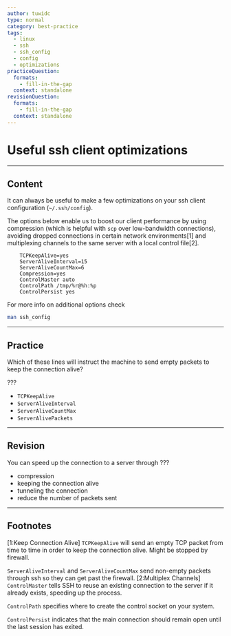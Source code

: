 ```yaml
---
author: tuwidc
type: normal
category: best-practice
tags:
  - linux
  - ssh
  - ssh_config
  - config
  - optimizations
practiceQuestion:
  formats:
    - fill-in-the-gap
  context: standalone
revisionQuestion:
  formats:
    - fill-in-the-gap
  context: standalone
---
```


# Useful ssh client optimizations


---

## Content

It can always be useful to make a few optimizations on your ssh client configuration (`~/.ssh/config`).

The options below enable us to boost our client performance by using compression (which is helpful with `scp` over low-bandwidth connections), avoiding dropped connections in certain network environments[1] and multiplexing channels to the same server with a local control file[2].

```plain-text
    TCPKeepAlive=yes
    ServerAliveInterval=15
    ServerAliveCountMax=6
    Compression=yes
    ControlMaster auto
    ControlPath /tmp/%r@%h:%p
    ControlPersist yes
```

For more info on additional options check 

```bash
man ssh_config
```


---

## Practice

Which of these lines will instruct the machine to send empty packets to keep the connection alive? 

???

- `TCPKeepAlive`
- `ServerAliveInterval`
- `ServerAliveCountMax`
- `ServerAlivePackets`


---

## Revision

You can speed up the connection to a server through ???

- compression
- keeping the connection alive
- tunneling the connection
- reduce the number of packets sent


---

## Footnotes

[1:Keep Connection Alive]
`TCPKeepAlive` will send an empty TCP packet from time to time in order to keep the connection alive. Might be stopped by firewall.

`ServerAliveInterval` and `ServerAliveCountMax` send non-empty packets through ssh so they can get past the firewall.
[2:Multiplex Channels]
`ControlMaster` tells SSH to reuse an existing connection to the server if it already exists, speeding up the process.

`ControlPath` specifies where to create the control socket on your system.

`ControlPersist` indicates that the main connection should remain open until the last session has exited.

